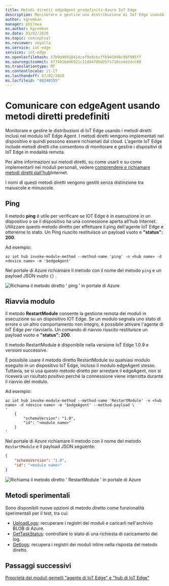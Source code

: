 ```yaml
---
title: Metodi diretti edgeAgent predefiniti-Azure IoT Edge
description: Monitorare e gestire una distribuzione di IoT Edge usando metodi diretti predefiniti nel modulo di runtime di IoT Edge Agent
author: kgremban
manager: philmea
ms.author: kgremban
ms.date: 03/02/2020
ms.topic: conceptual
ms.reviewer: veyalla
ms.service: iot-edge
services: iot-edge
ms.openlocfilehash: 57b9d46918414cef9e8cbcffb941b98c98f985ff
ms.sourcegitcommit: 877491bd46921c11dd478bd25fc718ceee2dcc08
ms.translationtype: MT
ms.contentlocale: it-IT
ms.lasthandoff: 07/02/2020
ms.locfileid: "80240355"
---
```

# <a name="communicate-with-edgeagent-using-built-in-direct-methods"></a>Comunicare con edgeAgent usando metodi diretti predefiniti

Monitorare e gestire le distribuzioni di IoT Edge usando i metodi diretti inclusi nel modulo IoT Edge Agent. I metodi diretti vengono implementati nel dispositivo e quindi possono essere richiamati dal cloud. L'agente IoT Edge include metodi diretti che consentono di monitorare e gestire i dispositivi di IoT Edge in modalità remota.

Per altre informazioni sui metodi diretti, su come usarli e su come implementarli nei moduli personali, vedere [comprendere e richiamare metodi diretti dall'hub](../iot-hub/iot-hub-devguide-direct-methods.md)Internet.

I nomi di questi metodi diretti vengono gestiti senza distinzione tra maiuscole e minuscole.

## <a name="ping"></a>Ping

Il metodo **ping** è utile per verificare se IOT Edge è in esecuzione in un dispositivo o se il dispositivo ha una connessione aperta all'hub Internet. Utilizzare questo metodo diretto per effettuare il ping dell'agente IoT Edge e ottenerne lo stato. Un Ping riuscito restituisce un payload vuoto e **"status": 200**.

Ad esempio:

```azurecli
az iot hub invoke-module-method --method-name 'ping' -n <hub name> -d <device name> -m '$edgeAgent'
```

Nel portale di Azure richiamare il metodo con il nome del metodo `ping` e un payload JSON vuoto `{}` .

![Richiama il metodo diretto ' ping ' in portale di Azure](./media/how-to-edgeagent-direct-method/ping-direct-method.png)

## <a name="restart-module"></a>Riavvia modulo

Il metodo **RestartModule** consente la gestione remota dei moduli in esecuzione su un dispositivo IOT Edge. Se un modulo segnala uno stato di errore o un altro comportamento non integro, è possibile attivare l'agente di IoT Edge per riavviarlo. Un comando di riavvio riuscito restituisce un payload vuoto e **"status": 200**.

Il metodo RestartModule è disponibile nella versione IoT Edge 1.0.9 e versioni successive. 

È possibile usare il metodo diretto RestartModule su qualsiasi modulo eseguito in un dispositivo IoT Edge, incluso il modulo edgeAgent stesso. Tuttavia, se si usa questo metodo diretto per arrestare il edgeAgent, non si riceverà un risultato positivo perché la connessione viene interrotta durante il riavvio del modulo.

Ad esempio:

```azurecli
az iot hub invoke-module-method --method-name 'RestartModule' -n <hub name> -d <device name> -m '$edgeAgent' --method-payload \
'
    {
        "schemaVersion": "1.0",
        "id": "<module name>"
    }
'
```

Nel portale di Azure richiamare il metodo con il nome del metodo `RestartModule` e il payload JSON seguente:

```json
{
    "schemaVersion": "1.0",
    "id": "<module name>"
}
```

![Richiama il metodo diretto ' RestartModule ' in portale di Azure](./media/how-to-edgeagent-direct-method/restartmodule-direct-method.png)

## <a name="experimental-methods"></a>Metodi sperimentali

Sono disponibili nuove opzioni di metodo diretto come funzionalità sperimentali per il test, tra cui:

* [UploadLogs](https://github.com/Azure/iotedge/blob/master/doc/built-in-logs-pull.md): recuperare i registri dei moduli e caricarli nell'archivio BLOB di Azure.
* [GetTaskStatus](https://github.com/Azure/iotedge/blob/master/doc/built-in-logs-pull.md#gettaskstatus): controllare lo stato di una richiesta di caricamento dei log.
* [Getlogs](https://github.com/Azure/iotedge/blob/master/doc/built-in-logs-pull.md#getlogs): recupera i registri dei moduli inline nella risposta del metodo diretto.

## <a name="next-steps"></a>Passaggi successivi

[Proprietà dei moduli gemelli "agente di IoT Edge" e "hub di IoT Edge"](module-edgeagent-edgehub.md)
